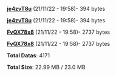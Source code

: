 [**je4zvT8u**](/data/je4zvT8u.txt) (21/11/22 - 19:58)- 394 bytes

[**je4zvT8u**](/data/je4zvT8u.txt) (21/11/22 - 19:58)- 394 bytes

[**FvQX78x8**](/data/FvQX78x8.txt) (21/11/22 - 19:58)- 2737 bytes

[**FvQX78x8**](/data/FvQX78x8.txt) (21/11/22 - 19:58)- 2737 bytes

**Total Datas**: 4171

**Total Size**: 22.99 MB / 23.0 MB